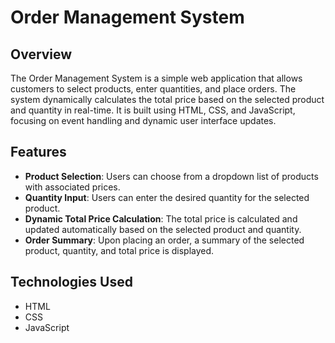 # Order Management System

## Overview

The Order Management System is a simple web application that allows customers to select products, enter quantities, and place orders. The system dynamically calculates the total price based on the selected product and quantity in real-time. It is built using HTML, CSS, and JavaScript, focusing on event handling and dynamic user interface updates.

## Features

- **Product Selection**: Users can choose from a dropdown list of products with associated prices.
- **Quantity Input**: Users can enter the desired quantity for the selected product.
- **Dynamic Total Price Calculation**: The total price is calculated and updated automatically based on the selected product and quantity.
- **Order Summary**: Upon placing an order, a summary of the selected product, quantity, and total price is displayed.

## Technologies Used

- HTML
- CSS
- JavaScript
